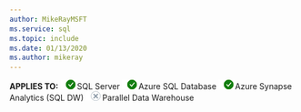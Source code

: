 ```yaml
---
author: MikeRayMSFT
ms.service: sql
ms.topic: include
ms.date: 01/13/2020
ms.author: mikeray
---
```


<Token>**APPLIES TO:** ![Yes](media/yes-icon.png)SQL Server ![Yes](media/yes-icon.png)Azure SQL Database ![Yes](media/yes-icon.png)Azure Synapse Analytics (SQL DW) ![No](media/no-icon.png)Parallel Data Warehouse </Token>
